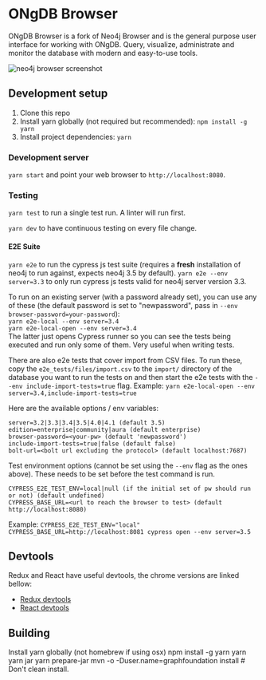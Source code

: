 # ONgDB Browser

ONgDB Browser is a fork of Neo4j Browser and is the general purpose user interface for working with ONgDB. Query, visualize, administrate and monitor the database
with modern and easy-to-use tools.

![neo4j browser screenshot](./.github/neo4j-browser-screenshot.png)

## Development setup

1.  Clone this repo
1.  Install yarn globally (not required but recommended): `npm install -g yarn`
1.  Install project dependencies: `yarn`

### Development server

`yarn start` and point your web browser to `http://localhost:8080`.

### Testing

`yarn test` to run a single test run. A linter will run first.

`yarn dev` to have continuous testing on every file change.

#### E2E Suite

`yarn e2e` to run the cypress js test suite (requires a **fresh** installation of neo4j to run against, expects neo4j 3.5 by default).
`yarn e2e --env server=3.3` to only run cypress js tests valid for neo4j server version 3.3.

To run on an existing server (with a password already set), you can use any of these (the default password is set to "newpassword", pass in `--env browser-password=your-password`):  
`yarn e2e-local --env server=3.4`  
`yarn e2e-local-open --env server=3.4`  
The latter just opens Cypress runner so you can see the tests being executed and run only some of them. Very useful when writing tests.

There are also e2e tests that cover import from CSV files. To run these, copy the `e2e_tests/files/import.csv` to the `import/` directory of the database you want to run the tests on and then start the e2e tests with the `--env include-import-tests=true` flag.
Example: `yarn e2e-local-open --env server=3.4,include-import-tests=true`

Here are the available options / env variables:

```
server=3.2|3.3|3.4|3.5|4.0|4.1 (default 3.5)
edition=enterprise|community|aura (default enterprise)
browser-password=<your-pw> (default 'newpassword')
include-import-tests=true|false (default false)
bolt-url=<bolt url excluding the protocol> (default localhost:7687)
```

Test environment options (cannot be set using the `--env` flag as the ones above).
These needs to be set before the test command is run.

```
CYPRESS_E2E_TEST_ENV=local|null (if the initial set of pw should run or not) (default undefined)
CYPRESS_BASE_URL=<url to reach the browser to test> (default http://localhost:8080)
```

Example: `CYPRESS_E2E_TEST_ENV="local" CYPRESS_BASE_URL=http://localhost:8081 cypress open --env server=3.5`

## Devtools

Redux and React have useful devtools, the chrome versions are linked bellow: 

- [Redux devtools](https://chrome.google.com/webstore/detail/redux-devtools/lmhkpmbekcpmknklioeibfkpmmfibljd?hl=en)
- [React devtools](https://chrome.google.com/webstore/detail/react-developer-tools/fmkadmapgofadopljbjfkapdkoienihi?hl=en)


## Building
Install yarn globally (not homebrew if using osx)
npm install -g yarn
yarn
yarn jar
yarn prepare-jar
mvn -o -Duser.name=graphfoundation install # Don't clean install.
